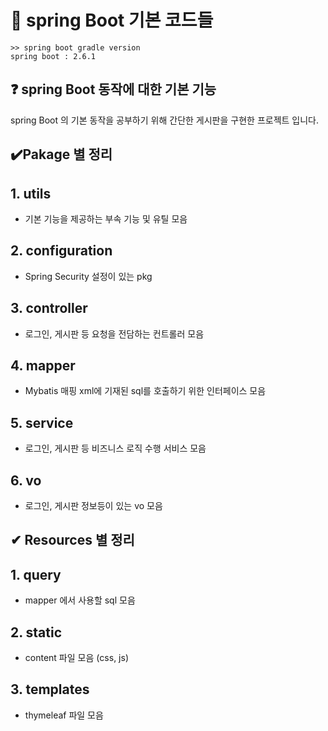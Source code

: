 # 📃 spring Boot 기본 코드들
```
>> spring boot gradle version
spring boot : 2.6.1

```
## ❓ spring Boot 동작에 대한 기본 기능
spring Boot 의 기본 동작을 공부하기 위해 간단한 게시판을 구현한 프로젝트 입니다.

## ✔️Pakage 별 정리

## 1. utils
- 기본 기능을 제공하는 부속 기능 및 유틸 모음

## 2. configuration
- Spring Security 설정이 있는 pkg

## 3. controller
- 로그인, 게시판 등 요청을 전담하는 컨트롤러 모음

## 4. mapper
- Mybatis 매핑 xml에 기재된 sql를 호출하기 위한 인터페이스 모음

## 5. service
- 로그인, 게시판 등 비즈니스 로직 수행 서비스 모음

## 6. vo
- 로그인, 게시판 정보등이 있는 vo 모음

## ✔ Resources 별 정리

## 1. query
- mapper 에서 사용할 sql 모음

## 2. static
- content 파일 모음 (css, js)

## 3. templates
- thymeleaf 파일 모음

